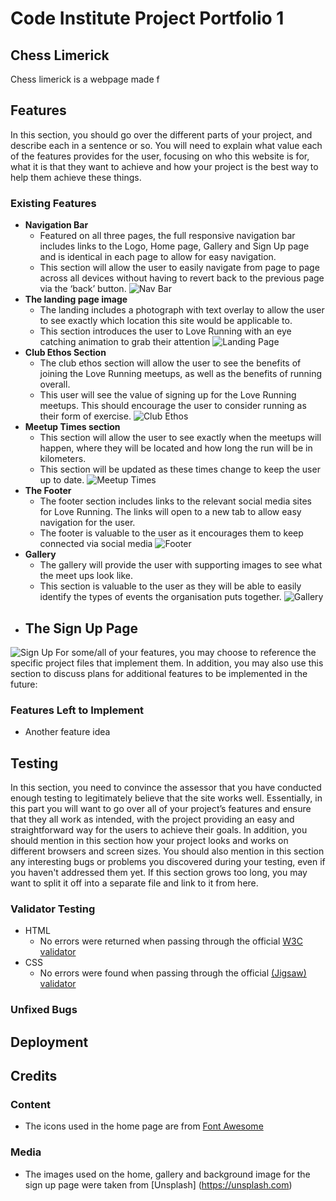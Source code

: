 # Code Institute Project Portfolio 1 
## Chess Limerick
Chess limerick is a webpage made f

## Features 

In this section, you should go over the different parts of your project, and describe each in a sentence or so. You will need to explain what value each of the features provides for the user, focusing on who this website is for, what it is that they want to achieve and how your project is the best way to help them achieve these things.
### Existing Features
- __Navigation Bar__
  - Featured on all three pages, the full responsive navigation bar includes links to the Logo, Home page, Gallery and Sign Up page and is identical in each page to allow for easy navigation.
  - This section will allow the user to easily navigate from page to page across all devices without having to revert back to the previous page via the ‘back’ button. 
![Nav Bar]()
- __The landing page image__
  - The landing includes a photograph with text overlay to allow the user to see exactly which location this site would be applicable to. 
  - This section introduces the user to Love Running with an eye catching animation to grab their attention
![Landing Page]()
- __Club Ethos Section__
  - The club ethos section will allow the user to see the benefits of joining the Love Running meetups, as well as the benefits of running overall. 
  - This user will see the value of signing up for the Love Running meetups. This should encourage the user to consider running as their form of exercise. 
![Club Ethos]()
- __Meetup Times section__
  - This section will allow the user to see exactly when the meetups will happen, where they will be located and how long the run will be in kilometers. 
  - This section will be updated as these times change to keep the user up to date. 
![Meetup Times]()
- __The Footer__ 
  - The footer section includes links to the relevant social media sites for Love Running. The links will open to a new tab to allow easy navigation for the user. 
  - The footer is valuable to the user as it encourages them to keep connected via social media
![Footer]()
- __Gallery__
  - The gallery will provide the user with supporting images to see what the meet ups look like. 
  - This section is valuable to the user as they will be able to easily identify the types of events the organisation puts together. 
![Gallery]()
- __The Sign Up Page__
  - 
![Sign Up]()
For some/all of your features, you may choose to reference the specific project files that implement them.
In addition, you may also use this section to discuss plans for additional features to be implemented in the future:
### Features Left to Implement
- Another feature idea
## Testing 
In this section, you need to convince the assessor that you have conducted enough testing to legitimately believe that the site works well. Essentially, in this part you will want to go over all of your project’s features and ensure that they all work as intended, with the project providing an easy and straightforward way for the users to achieve their goals.
In addition, you should mention in this section how your project looks and works on different browsers and screen sizes.
You should also mention in this section any interesting bugs or problems you discovered during your testing, even if you haven't addressed them yet.
If this section grows too long, you may want to split it off into a separate file and link to it from here.
### Validator Testing 
- HTML
  - No errors were returned when passing through the official [W3C validator](link)
- CSS
  - No errors were found when passing through the official [(Jigsaw) validator](link)
### Unfixed Bugs

## Deployment

## Credits 

### Content 
- The icons used in the home page are from [Font Awesome](https://fontawesome.com/)
### Media
- The images used on the home, gallery and background image for the sign up page were taken from [Unsplash] (https://unsplash.com)